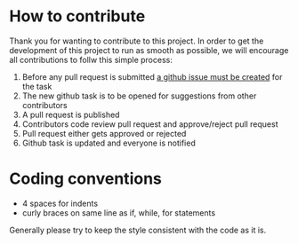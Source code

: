 # How to contribute
Thank you for wanting to contribute to this project. In order to get the development of this project to run as smooth as possible, we will encourage all contributions to follw this simple process:

1. Before any pull request is submitted [a github issue must be created](https://github.com/doctorfree/mppcava/issues) for the task
2. The new github task is to be opened for suggestions from other contributors
3. A pull request is published
4. Contributors code review pull request and approve/reject pull request
5. Pull request either gets approved or rejected
5. Github task is updated and everyone is notified

# Coding conventions
* 4 spaces for indents
* curly braces on same line as if, while, for statements

Generally please try to keep the style consistent with the code as it is. 
